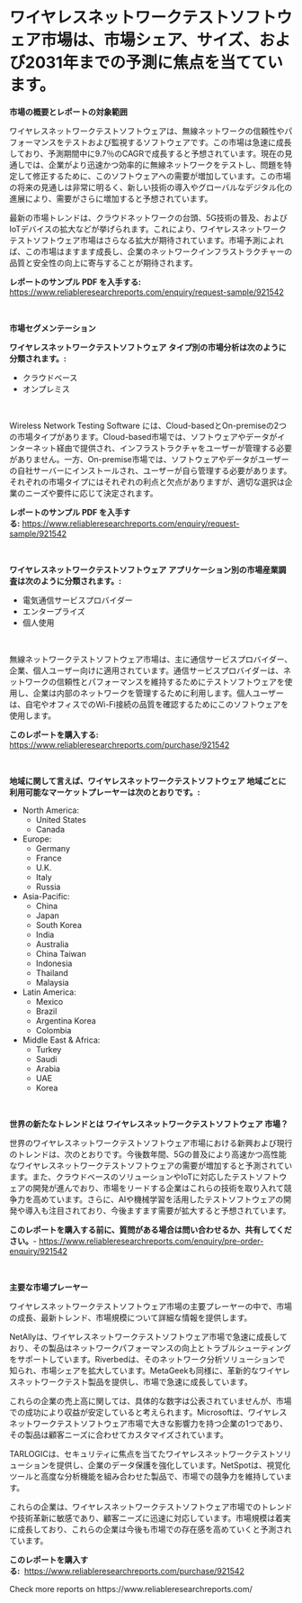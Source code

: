 <p><h1>ワイヤレスネットワークテストソフトウェア市場は、市場シェア、サイズ、および2031年までの予測に焦点を当てています。</h1></p><p><strong>市場の概要とレポートの対象範囲</strong></p>
<p><p>ワイヤレスネットワークテストソフトウェアは、無線ネットワークの信頼性やパフォーマンスをテストおよび監視するソフトウェアです。この市場は急速に成長しており、予測期間中に9.7％のCAGRで成長すると予想されています。現在の見通しでは、企業がより迅速かつ効率的に無線ネットワークをテストし、問題を特定して修正するために、このソフトウェアへの需要が増加しています。この市場の将来の見通しは非常に明るく、新しい技術の導入やグローバルなデジタル化の進展により、需要がさらに増加すると予想されています。</p><p>最新の市場トレンドは、クラウドネットワークの台頭、5G技術の普及、およびIoTデバイスの拡大などが挙げられます。これにより、ワイヤレスネットワークテストソフトウェア市場はさらなる拡大が期待されています。市場予測によれば、この市場はますます成長し、企業のネットワークインフラストラクチャーの品質と安全性の向上に寄与することが期待されます。</p></p>
<p><strong>レポートのサンプル PDF を入手する:</strong> <a href="https://www.reliableresearchreports.com/enquiry/request-sample/921542">https://www.reliableresearchreports.com/enquiry/request-sample/921542</a></p>
<p>&nbsp;</p>
<p><strong>市場セグメンテーション</strong></p>
<p><strong>ワイヤレスネットワークテストソフトウェア タイプ別の市場分析は次のように分類されます。:</strong></p>
<p><ul><li>クラウドベース</li><li>オンプレミス</li></ul></p>
<p>&nbsp;</p>
<p><p>Wireless Network Testing Software には、Cloud-basedとOn-premiseの2つの市場タイプがあります。Cloud-based市場では、ソフトウェアやデータがインターネット経由で提供され、インフラストラクチャをユーザーが管理する必要がありません。一方、On-premise市場では、ソフトウェアやデータがユーザーの自社サーバーにインストールされ、ユーザーが自ら管理する必要があります。それぞれの市場タイプにはそれぞれの利点と欠点がありますが、適切な選択は企業のニーズや要件に応じて決定されます。</p></p>
<p><strong>レポートのサンプル PDF を入手する:</strong>&nbsp;<a href="https://www.reliableresearchreports.com/enquiry/request-sample/921542">https://www.reliableresearchreports.com/enquiry/request-sample/921542</a></p>
<p>&nbsp;</p>
<p><strong> ワイヤレスネットワークテストソフトウェア アプリケーション別の市場産業調査は次のように分類されます。:</strong></p>
<p><ul><li>電気通信サービスプロバイダー</li><li>エンタープライズ</li><li>個人使用</li></ul></p>
<p>&nbsp;</p>
<p><p>無線ネットワークテストソフトウェア市場は、主に通信サービスプロバイダー、企業、個人ユーザー向けに適用されています。通信サービスプロバイダーは、ネットワークの信頼性とパフォーマンスを維持するためにテストソフトウェアを使用し、企業は内部のネットワークを管理するために利用します。個人ユーザーは、自宅やオフィスでのWi-Fi接続の品質を確認するためにこのソフトウェアを使用します。</p></p>
<p><strong>このレポートを購入する:</strong>&nbsp; <a href="https://www.reliableresearchreports.com/purchase/921542">https://www.reliableresearchreports.com/purchase/921542</a></p>
<p>&nbsp;</p>
<p><strong>地域に関して言えば、ワイヤレスネットワークテストソフトウェア 地域ごとに利用可能なマーケットプレーヤーは次のとおりです。:</strong></p>
<p><ul>
    <li>
        North America:
        <ul>
            <li>United States</li>
            <li>Canada</li>
        </ul>
    </li>
    <li>
        Europe:
        <ul>
            <li>Germany</li>
            <li>France</li>
            <li>U.K.</li>
            <li>Italy</li>
            <li>Russia</li>
        </ul>
    </li>
    <li>
        Asia-Pacific:
        <ul>
            <li>China</li>
            <li>Japan</li>
            <li>South Korea</li>
            <li>India</li>
            <li>Australia</li>
            <li>China Taiwan</li>
            <li>Indonesia</li>
            <li>Thailand</li>
            <li>Malaysia</li>
        </ul>
    </li>
    <li>
        Latin America:
        <ul>
            <li>Mexico</li>
            <li>Brazil</li>
            <li>Argentina Korea</li>
            <li>Colombia</li>
        </ul>
    </li>
    <li>
        Middle East & Africa:
        <ul>
            <li>Turkey</li>
            <li>Saudi</li>
            <li>Arabia</li>
            <li>UAE</li>
            <li>Korea</li>
        </ul>
    </li>
    </ul></p>
<p>&nbsp;</p>
<p><strong>世界の新たなトレンドとは ワイヤレスネットワークテストソフトウェア 市場？</strong></p>
<p><p>世界のワイヤレスネットワークテストソフトウェア市場における新興および現行のトレンドは、次のとおりです。今後数年間、5Gの普及により高速かつ高性能なワイヤレスネットワークテストソフトウェアの需要が増加すると予測されています。また、クラウドベースのソリューションやIoTに対応したテストソフトウェアの開発が進んでおり、市場をリードする企業はこれらの技術を取り入れて競争力を高めています。さらに、AIや機械学習を活用したテストソフトウェアの開発や導入も注目されており、今後ますます需要が拡大すると予想されています。</p></p>
<p><strong>このレポートを購入する前に、質問がある場合は問い合わせるか、共有してください。</strong>- <a href="https://www.reliableresearchreports.com/enquiry/pre-order-enquiry/921542">https://www.reliableresearchreports.com/enquiry/pre-order-enquiry/921542</a></p>
<p>&nbsp;</p>
<p><strong>主要な市場プレーヤー</strong></p>
<p><p>ワイヤレスネットワークテストソフトウェア市場の主要プレーヤーの中で、市場の成長、最新トレンド、市場規模について詳細な情報を提供します。</p><p>NetAllyは、ワイヤレスネットワークテストソフトウェア市場で急速に成長しており、その製品はネットワークパフォーマンスの向上とトラブルシューティングをサポートしています。Riverbedは、そのネットワーク分析ソリューションで知られ、市場シェアを拡大しています。MetaGeekも同様に、革新的なワイヤレスネットワークテスト製品を提供し、市場で急速に成長しています。</p><p>これらの企業の売上高に関しては、具体的な数字は公表されていませんが、市場での成功により収益が安定していると考えられます。Microsoftは、ワイヤレスネットワークテストソフトウェア市場で大きな影響力を持つ企業の1つであり、その製品は顧客ニーズに合わせてカスタマイズされています。</p><p>TARLOGICは、セキュリティに焦点を当てたワイヤレスネットワークテストソリューションを提供し、企業のデータ保護を強化しています。NetSpotは、視覚化ツールと高度な分析機能を組み合わせた製品で、市場での競争力を維持しています。</p><p>これらの企業は、ワイヤレスネットワークテストソフトウェア市場でのトレンドや技術革新に敏感であり、顧客ニーズに迅速に対応しています。市場規模は着実に成長しており、これらの企業は今後も市場での存在感を高めていくと予測されています。</p></p>
<p><strong>このレポートを購入する:</strong>&nbsp;&nbsp;<a href="https://www.reliableresearchreports.com/purchase/921542">https://www.reliableresearchreports.com/purchase/921542</a></p>
<p>Check more reports on https://www.reliableresearchreports.com/</p>